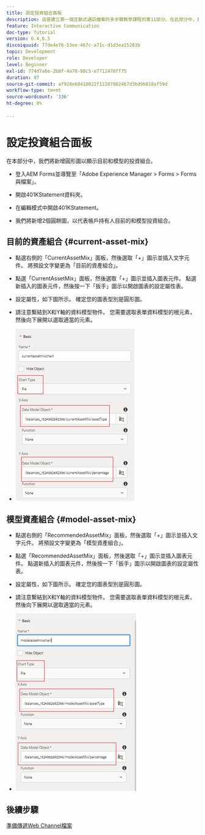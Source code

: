 ```yaml
---
title: 設定投資組合面板
description: 這是建立第一個互動式通訊檔案的多步驟教學課程的第11部分。在此部分中，我們將新增圓餅圖以顯示目前和模型投資組合。
feature: Interactive Communication
doc-type: Tutorial
version: 6.4,6.5
discoiquuid: 77de4e76-53ee-467c-a71c-d1d3ea15283b
topic: Development
role: Developer
level: Beginner
exl-id: 774d7a6e-2b8f-4a70-98c5-e7712478ff75
duration: 97
source-git-commit: af928e60410022f12207082467d3bd9b818af59d
workflow-type: tm+mt
source-wordcount: '336'
ht-degree: 0%

---
```


# 設定投資組合面板

在本部分中，我們將新增圓形圖以顯示目前和模型的投資組合。

* 登入AEM Forms並導覽至「Adobe Experience Manager > Forms > Forms與檔案」。

* 開啟401KStatement資料夾。

* 在編輯模式中開啟401KStatement。

* 我們將新增2個圓餅圖，以代表帳戶持有人目前的和模型投資組合。

## 目前的資產組合 {#current-asset-mix}

* 點選右側的「CurrentAssetMix」面板，然後選取「+」圖示並插入文字元件。 將預設文字變更為「目前的資產組合」。

* 點選「CurrentAssetMix」面板，然後選取「+」圖示並插入圖表元件。 點選新插入的圖表元件，然後按一下「扳手」圖示以開啟圖表的設定屬性表。

* 設定屬性，如下圖所示。 確定您的圖表型別是圓形圖。

* 請注意繫結到X和Y軸的資料模型物件。 您需要選取表單資料模型的根元素，然後向下展開以選取適當的元素。

* ![currentassetmix](assets/currentassetmixchart.png)

## 模型資產組合 {#model-asset-mix}

* 點選右側的「RecommendedAssetMix」面板，然後選取「+」圖示並插入文字元件。 將預設文字變更為「模型資產組合」。

* 點選「RecommendedAssetMix」面板，然後選取「+」圖示並插入圖表元件。 點選新插入的圖表元件，然後按一下「扳手」圖示以開啟圖表的設定屬性表。

* 設定屬性，如下圖所示。 確定您的圖表型別是圓形圖。

* 請注意繫結到X和Y軸的資料模型物件。 您需要選取表單資料模型的根元素，然後向下展開以選取適當的元素。

* ![assettype](assets/modelassettypechart.png)

## 後續步驟

[準備傳遞Web Channel檔案](./parttwelve.md)
